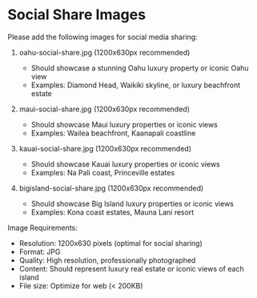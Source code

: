 # Social Share Images

Please add the following images for social media sharing:

1. oahu-social-share.jpg (1200x630px recommended)
   - Should showcase a stunning Oahu luxury property or iconic Oahu view
   - Examples: Diamond Head, Waikiki skyline, or luxury beachfront estate

2. maui-social-share.jpg (1200x630px recommended)
   - Should showcase Maui luxury properties or iconic views
   - Examples: Wailea beachfront, Kaanapali coastline

3. kauai-social-share.jpg (1200x630px recommended)
   - Should showcase Kauai luxury properties or iconic views
   - Examples: Na Pali coast, Princeville estates

4. bigisland-social-share.jpg (1200x630px recommended)
   - Should showcase Big Island luxury properties or iconic views
   - Examples: Kona coast estates, Mauna Lani resort

Image Requirements:
- Resolution: 1200x630 pixels (optimal for social sharing)
- Format: JPG
- Quality: High resolution, professionally photographed
- Content: Should represent luxury real estate or iconic views of each island
- File size: Optimize for web (< 200KB)

